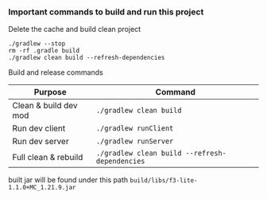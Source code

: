 ### Important commands to build and run this project

Delete the cache and build clean project
```shell
./gradlew --stop
rm -rf .gradle build
./gradlew clean build --refresh-dependencies
```


Build and release commands

| Purpose               | Command                                        |
| --------------------- | ---------------------------------------------- |
| Clean & build dev mod | `./gradlew clean build`                        |
| Run dev client        | `./gradlew runClient`                          |
| Run dev server        | `./gradlew runServer`                          |
| Full clean & rebuild  | `./gradlew clean build --refresh-dependencies` |

built jar will be found under this path
`build/libs/f3-lite-1.1.0+MC_1.21.9.jar`